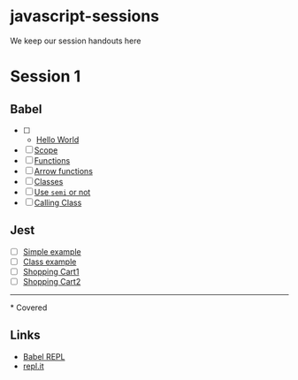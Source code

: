 # javascript-sessions
We keep our session handouts here

# Session 1
## Babel
- [ ] * [Hello World](https://repl.it/JeIp/1)
- [ ] [Scope](https://repl.it/JeK9/2)
- [ ] [Functions](https://repl.it/JeLk/0)
- [ ] [Arrow functions](https://repl.it/JeLh/0)
- [ ] [Classes](https://repl.it/JcZi/5)
- [ ] [Use `semi` or not](https://repl.it/Jc2l/0)
- [ ] [Calling Class](https://repl.it/Jf4a/1)

## Jest
- [ ] [Simple example](https://repl.it/JfYM/6)
- [ ] [Class example](https://repl.it/JfZ9/2)
- [ ] [Shopping Cart1](https://repl.it/Jf1c/2)
- [ ] [Shopping Cart2](https://repl.it/JfZ9/5)

----
\* Covered

## Links
- [Babel REPL](https://babeljs.io/repl)
- [repl.it](https://repl.it)
